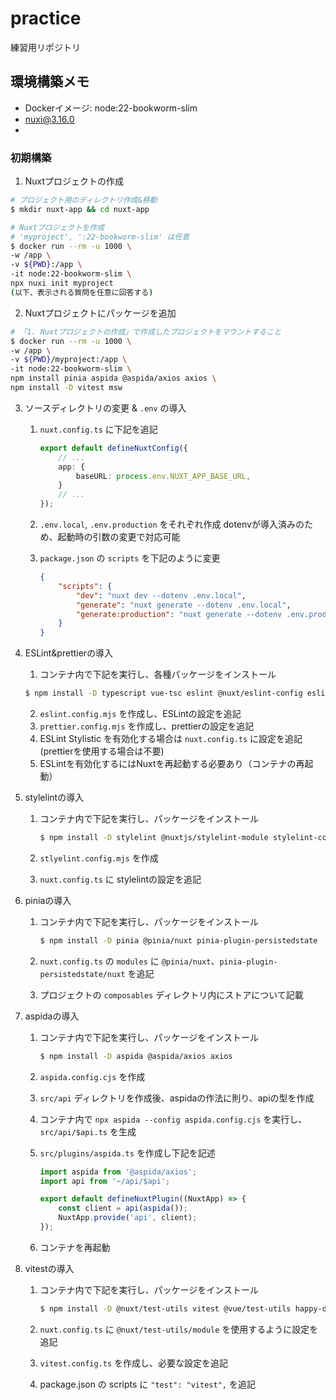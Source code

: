 # practice

練習用リポジトリ

## 環境構築メモ

- Dockerイメージ: node:22-bookworm-slim
- nuxi@3.16.0
- 

### 初期構築

1. Nuxtプロジェクトの作成

```sh
# プロジェクト用のディレクトリ作成&移動
$ mkdir nuxt-app && cd nuxt-app

# Nuxtプロジェクトを作成
# 'myproject', ':22-bookworm-slim' は任意
$ docker run --rm -u 1000 \
-w /app \
-v ${PWD}:/app \
-it node:22-bookworm-slim \
npx nuxi init myproject
(以下、表示される質問を任意に回答する)
```

2. Nuxtプロジェクトにパッケージを追加

```sh
# 「1. Nuxtプロジェクトの作成」で作成したプロジェクトをマウントすること
$ docker run --rm -u 1000 \
-w /app \
-v ${PWD}/myproject:/app \
-it node:22-bookworm-slim \
npm install pinia aspida @aspida/axios axios \
npm install -D vitest msw
```

3. ソースディレクトリの変更 & `.env` の導入

    1. `nuxt.config.ts` に下記を追記

        ```ts:nuxt.config.ts
        export default defineNuxtConfig({
            // ...
            app: {
                baseURL: process.env.NUXT_APP_BASE_URL,
            }
            // ...
        });
        ```

    2. `.env.local`, `.env.production` をそれぞれ作成
        dotenvが導入済みのため、起動時の引数の変更で対応可能

    3. `package.json` の `scripts` を下記のように変更

        ```json:package.json
        {
            "scripts": {
                "dev": "nuxt dev --dotenv .env.local",
                "generate": "nuxt generate --dotenv .env.local",
                "generate:production": "nuxt generate --dotenv .env.production", 
            }
        }
        ```


4. ESLint&prettierの導入

    1. コンテナ内で下記を実行し、各種パッケージをインストール

    ```sh
    $ npm install -D typescript vue-tsc eslint @nuxt/eslint-config eslint-plugin-prettier
    ```

    2. `eslint.config.mjs` を作成し、ESLintの設定を追記
    3. `prettier.config.mjs` を作成し、prettierの設定を追記
    4. ESLint Stylistic を有効化する場合は `nuxt.config.ts` に設定を追記(prettierを使用する場合は不要)
    5. ESLintを有効化するにはNuxtを再起動する必要あり（コンテナの再起動）


5. stylelintの導入

    1. コンテナ内で下記を実行し、パッケージをインストール

        ```sh
        $ npm install -D stylelint @nuxtjs/stylelint-module stylelint-config-standard stylelint-config-standard-vue stylelint-config-recess-order postcss-html
        ```

    2. `stlyelint.config.mjs` を作成
    3. `nuxt.config.ts` に stylelintの設定を追記


6. piniaの導入

    1. コンテナ内で下記を実行し、パッケージをインストール
    
        ```sh
        $ npm install -D pinia @pinia/nuxt pinia-plugin-persistedstate
        ```
    
    2. `nuxt.config.ts` の `modules` に `@pinia/nuxt`、`pinia-plugin-persistedstate/nuxt` を追記

    3. プロジェクトの `composables` ディレクトリ内にストアについて記載


7. aspidaの導入

    1. コンテナ内で下記を実行し、パッケージをインストール
        ```sh
        $ npm install -D aspida @aspida/axios axios
        ```
    2. `aspida.config.cjs` を作成
    3. `src/api` ディレクトリを作成後、aspidaの作法に則り、apiの型を作成
    4. コンテナ内で `npx aspida --config aspida.config.cjs` を実行し、`src/api/$api.ts` を生成
    5. `src/plugins/aspida.ts` を作成し下記を記述

        ```typescript:src/plugins/aspida.ts
        import aspida from '@aspida/axios';
        import api from '~/api/$api';

        export default defineNuxtPlugin((NuxtApp) => {
            const client = api(aspida());
            NuxtApp.provide('api', client);
        });
        ```

    6. コンテナを再起動


8. vitestの導入

    1. コンテナ内で下記を実行し、パッケージをインストール

        ```sh
        $ npm install -D @nuxt/test-utils vitest @vue/test-utils happy-dom playwright-core 
        ```
    2. `nuxt.config.ts` に `@nuxt/test-utils/module` を使用するように設定を追記
    3. `vitest.config.ts` を作成し、必要な設定を追記
    4. package.json の scripts に `"test": "vitest",` を追記